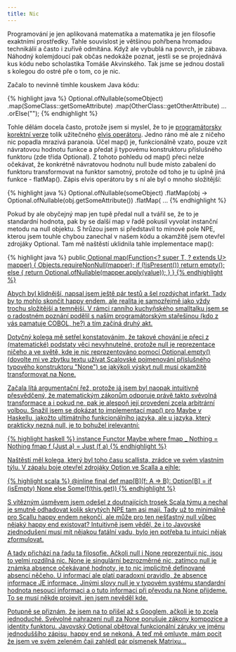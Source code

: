 ```yaml
---
title: Nic
---
```


Programování je jen aplikovaná matematika a matematika je jen filosofie exaktními prostředky. Tahle souvislost je většinou pohřbena hromadou technikálií a často i zuřivě odmítána. Když ale vybublá na povrch, je zábava. Náhodný kolemjdoucí pak občas nedokáže poznat, jestli se se projednává kus kódu nebo scholastika Tomáše Akvinského. Tak jsme se jednou dostali s kolegou do ostré pře o tom, co je nic.

Začalo to nevinně tímhle kouskem Java kódu:

{% highlight java %}
Optional.ofNullable(someObject)
	.map(SomeClass::getSomeAttribute)
	.map(OtherClass::getOtherAttribute)‎
	...
	.orElse("");
{% endhighlight %}

Tohle dělám docela často, protože jsem si myslel, že to je [programátorsky korektní verze][oracle] tolik užitečného [elvis operátoru][elvis]. Jedno ráno mě ale z ničeho nic popadla mrazivá paranoia. Účel map() je, funkcionálně vzato, pouze vzít návratovou hodnotu funkce a předat ji typovému konstruktoru příslušného funktoru (zde třída Optional). Z tohoto pohledu od map() přeci nelze očekávat, že konkrétně návratovou hodnotu null bude místo zabalení do funktoru transformovat na funktor samotný, protože od toho je tu úplně jiná funkce - flatMap(). Zápis elvis operátoru by s ní ale byl o mnoho složitější:

{% highlight java %}
Optional.ofNullable(someObject)
	.flatMap(obj -> Optional.ofNullable(obj.getSomeAttribute())
	.flatMap( ...
{% endhighlight %}

Pokud by ale obyčejný map jen tupě předal null a tvářil se, že to je standardní hodnota, pak by se další map v řadě pokusil vyvolat instanční metodu na null objektu. S hrůzou jsem si představil to minové pole NPE, kterou jsem touhle chybou zanechal v našem kódu a okamžitě jsem otevřel zdrojá‎ky Optional. Tam mě naštěstí uklidnila tahle implementace map():

{% highlight java %}
public<U> Optional<U> map(Function<? super T, ? extends U> mapper) {
	Objects.requireNonNull(mapper);
	if (!isPresent())
		return empty();
	else {
		return Optional.ofNullable(mapper.apply(value));
	}
}
{% endhighlight %}

Abych byl klidnější, napsal jsem ještě [pár testů][gist] a šel rozdýchat infarkt. Tady by to mohlo skončit happy endem, ale realita je samozřejmě jako vždy trochu složitější a temnější. V rámci ranního kuchyňského smalltalku jsem se o radostném poznání podělil s naším programátorským stařešinou (kdo z vás pamatuje COBOL, he?) a tím začíná druhý akt.

Dotyčný kolega mě setřel konstatováním, že takové chování je přeci z (matematické) podstaty věci nevyhnutelné, protože null je reprezentace ničeho a ve světě, kde je nic reprezentováno pomocí Optional.empty() (dovolte mi ve zbytku textu užívat Scalovské pojmenování příslušného typového konstruktoru "None") se jakýkoli výskyt null musí okamžitě transformovat na None.

Začala lítá argumentační řež, protože já jsem byl naopak intuitivně přesvědčený, že matematickým zákonům odporuje právě takto svévolná transformace a i pokud ne, pak je alespoň její provedení zcela arbitrární volbou. Snažil jsem se dokázat to implementací map() pro Maybe v Haskellu, jakožto ultimátního funkcionálního jazyka, ale u jazyka, který prakticky nezná null, je to bohužel irelevantní:

{% highlight haskell %}
instance  Functor Maybe  where
    fmap _ Nothing       = Nothing
    fmap f (Just a)      = Just (f a)
{% endhighlight %}

Naštěstí měl kolega, který byl toho času scallista, zrádce ve svém vlastním týlu. V zápalu boje otevřel zdrojáky Option ve Scalla a ejhle:

{% highlight scala %}
@inline final def map[B](f: A => B): Option[B] =
	if (isEmpty) None else Some(f(this.get))
{% endhighlight %}

S vítězným úsměvem jsem odešel z doutnajících trosek Scala týmu a nechal je smutně odhadovat kolik skrytých NPE tam asi mají. Tady už to minimálně pro Scallu happy endem nekončí, ale může  pro ten nešťastný null vůbec nějaký happy end existovat? Intuitivně jsem věděl, že i to Javovské zjednodušení musí mít nějakou fatální vadu, bylo jen potřeba tu intuici nějak zformulovat.

A tady přichází na řadu ta filosofie. Ačkoli null i None reprezentují nic, jsou to velmi rozdílná nic. None je singulární bezrozměrné nic, zatímco null je známka absence očekávané hodnoty, je to nic implicitně definované absencí něčeho. U informací ale platí paradoxní pravidlo, že absence informace JE informace. Jinými slovy null je v typovém systému standardní hodnota nesoucí informaci a o tuto informaci při převodu na None přijdeme. To se musí někde projevit, jen jsem nevěděl kde.

Potupně se přiznám, že jsem na to přišel až s Googlem, ačkoli je to zcela jednoduché. [Svévolné nahrazení null za None porušuje zákony kompozice a identity funktoru][atlassian]. Javovský Optional obětoval funkcionální záruky ve jménu jednoduššího zápisu, happy end se nekoná. A teď mě omluvte, mám pocit že jsem ve svém zeleném čaji zahlédl pár písmenek Matrixu...

[oracle]: http://www.oracle.com/technetwork/articles/java/java8-optional-2175753.html
[elvis]: http://stackoverflow.com/a/4390213/263639
[gist]: https://gist.github.com/calaveraInfo/821c0ae691e48eeaeeafe5381977cc34
[atlassian]: https://developer.atlassian.com/blog/2015/08/optional-broken/
